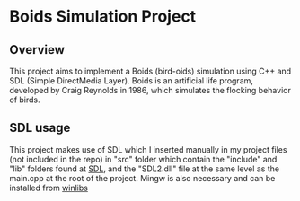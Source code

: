 # Boids Simulation Project

## Overview
This project aims to implement a Boids (bird-oids) simulation using C++ and SDL (Simple DirectMedia Layer). Boids is an artificial life program, developed by Craig Reynolds in 1986, which simulates the flocking behavior of birds.

## SDL usage
This project makes use of SDL which I inserted manually in my project files (not included in the repo) in "src" folder which contain the "include" and "lib" folders found at [SDL](https://github.com/libsdl-org/SDL/releases/download/release-2.30.11/SDL2-devel-2.30.11-mingw.zip), and the "SDL2.dll" file at the same level as the main.cpp at the root of the project.
Mingw is also necessary and can be installed from [winlibs](https://winlibs.com/)